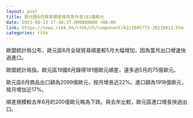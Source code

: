 ```yaml
---
layout: post
title: 歐元區6月貿易順差按月急升至181億歐元
date: 2021-08-13 17:48:37.000000000 +08:00
link: https://news.rthk.hk/rthk/ch/component/k2/1605773-20210813.htm
categories: rthk
---
```


歐盟統計局公布，歐元區6月全球貿易順差較5月大幅增加，因為當月出口增速快過進口。

歐盟統計局指，歐元區19國6月錄得181億歐元順差，遠多過5月的75億歐元。

歐元區6月商品出口額為2099億歐元，按月增長近22%。進口額為1918億歐元，按月增加近17%。

順差規模較去年6月的200億歐元略為下跌。與去年比較，歐元區進口增長快過出口。
